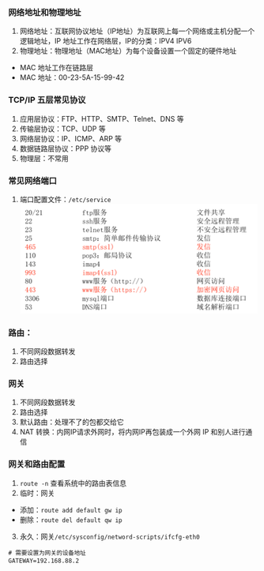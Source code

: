 ### 网络地址和物理地址
1. 网络地址：互联网协议地址（IP地址）为互联网上每一个网络或主机分配一个逻辑地址，IP 地址工作在网络层，IP的分类：IPV4 IPV6
2. 物理地址：物理地址（MAC地址）为每个设备设置一个固定的硬件地址
  - MAC 地址工作在链路层
  - MAC 地址：00-23-5A-15-99-42

### TCP/IP 五层常见协议
1. 应用层协议：FTP、HTTP、SMTP、Telnet、DNS 等
2. 传输层协议：TCP、UDP 等
3. 网络层协议：IP、ICMP、ARP 等
4. 数据链路层协议：PPP 协议等
5. 物理层：不常用

### 常见网络端口
1. 端口配置文件：`/etc/service`
![常见网络端口.png](./images/常见网络端口.png)

### 路由：
1. 不同网段数据转发
2. 路由选择

### 网关
1. 不同网段数据转发
2. 路由选择
3. 默认路由：处理不了的包都交给它
4. NAT 转换：内网IP请求外网时，将内网IP再包装成一个外网 IP 和别人进行通信

### 网关和路由配置
1. `route -n` 查看系统中的路由表信息
2. 临时：网关
  - 添加：`route add default gw ip`
  - 删除：`route del default qw ip`
3. 永久：网关`/etc/sysconfig/netword-scripts/ifcfg-eth0`
```
# 需要设置为网关的设备地址
GATEWAY=192.168.88.2
```